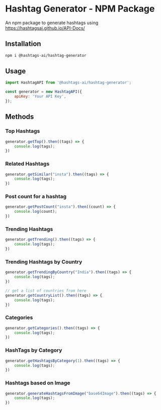 # Hashtag Generator - NPM Package
An npm package to generate hashtags using https://hashtagsai.github.io/API-Docs/

## Installation
```bash
npm i @hashtags-ai/hashtag-generator
```

## Usage
```javascript
import HashtagAPI from '@hashtags-ai/hashtag-generator';

const generator = new HashtagAPI({
    apiKey: 'Your API Key',
});
```

## Methods
### Top Hashtags
```javascript
generator.getTop().then((tags) => {
    console.log(tags);
})
```

### Related Hashtags
```javascript
generator.getSimilar("insta").then((tags) => {
    console.log(tags);
})
```

### Post count for a hashtag
```javascript
generator.getPostCount("insta").then((count) => {
    console.log(count);
})
```

### Trending Hashtags
```javascript
generator.getTrending().then((tags) => {
    console.log(tags);
})
```

### Trending Hashtags by Country
```javascript
generator.getTrendingByCountry("India").then((tags) => {
    console.log(tags);
})

// get a list of countries from here
generator.getCountryList().then((tags) => {
    console.log(tags);
})
```

### Categories
```javascript
generator.getCategories().then((tags) => {
    console.log(tags);
})
```

### HashTags by Category
```javascript
generator.getHashtagsByCategory(1).then((tags) => {
    console.log(tags);
})
```

### Hashtags based on Image
```javascript
generator.generateHashtagsFromImage("base64Image").then((tags) => {
    console.log(tags);
})
```